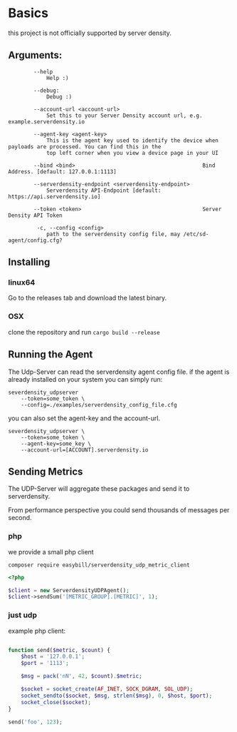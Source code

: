 # Basics

this project is not officially supported by server density.

## Arguments:

```
        --help
            Help :)

        --debug:
            Debug :)

        --account-url <account-url>
            Set this to your Server Density account url, e.g. example.serverdensity.io

        --agent-key <agent-key>
            This is the agent key used to identify the device when payloads are processed. You can find this in the
            top left corner when you view a device page in your UI

        --bind <bind>                                        Bind Address. [default: 127.0.0.1:1113]

        --serverdensity-endpoint <serverdensity-endpoint>
            Serverdensity API-Endpoint [default: https://api.serverdensity.io]

        --token <token>                                      Server Density API Token

         -c, --config <config>
            path to the serverdensity config file, may /etc/sd-agent/config.cfg?
```


## Installing

### linux64
Go to the releases tab and download the latest binary.

### OSX
clone the repository and run `cargo build --release`

## Running the Agent

The Udp-Server can read the serverdensity agent config file.
if the agent is already installed on your system you can simply run:

```
severdensity_udpserver
    --token=some_token \
    --config=./examples/serverdensity_config_file.cfg

```

you can also set the agent-key and the account-url.

```
severdensity_udpserver \
    --token=some_token \
    --agent-key=some_key \
    --account-url=[ACCOUNT].serverdensity.io
```

## Sending Metrics

The UDP-Server will aggregate these packages and send it to serverdensity.

From performance perspective you could send thousands of messages per second.


### php

we provide a small php client

```
composer require easybill/serverdensity_udp_metric_client
```

```php
<?php

$client = new ServerdensityUDPAgent();
$client->sendSum('[METRIC_GROUP].[METRIC]', 1);
```

### just udp

example php client:

```php

function send($metric, $count) {
    $host = '127.0.0.1';
    $port = '1113';

    $msg = pack('nN', 42, $count).$metric;

    $socket = socket_create(AF_INET, SOCK_DGRAM, SOL_UDP);
    socket_sendto($socket, $msg, strlen($msg), 0, $host, $port);
    socket_close($socket);
}

send('foo', 123);

```

